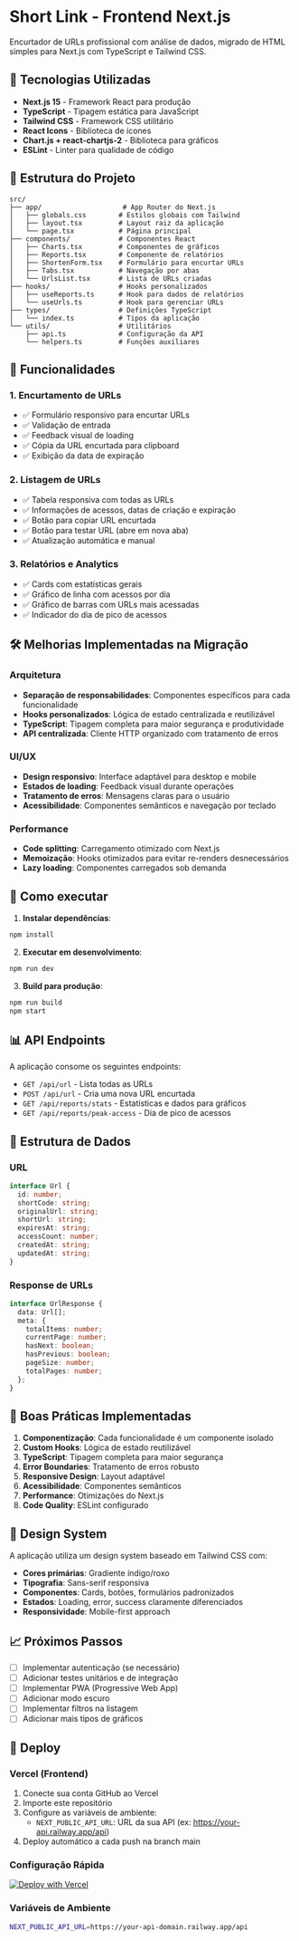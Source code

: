 # Short Link - Frontend Next.js

Encurtador de URLs profissional com análise de dados, migrado de HTML simples para Next.js com TypeScript e Tailwind CSS.

## 🚀 Tecnologias Utilizadas

- **Next.js 15** - Framework React para produção
- **TypeScript** - Tipagem estática para JavaScript
- **Tailwind CSS** - Framework CSS utilitário
- **React Icons** - Biblioteca de ícones
- **Chart.js + react-chartjs-2** - Biblioteca para gráficos
- **ESLint** - Linter para qualidade de código

## 📁 Estrutura do Projeto

```
src/
├── app/                    # App Router do Next.js
│   ├── globals.css        # Estilos globais com Tailwind
│   ├── layout.tsx         # Layout raiz da aplicação
│   └── page.tsx           # Página principal
├── components/            # Componentes React
│   ├── Charts.tsx         # Componentes de gráficos
│   ├── Reports.tsx        # Componente de relatórios
│   ├── ShortenForm.tsx    # Formulário para encurtar URLs
│   ├── Tabs.tsx           # Navegação por abas
│   └── UrlsList.tsx       # Lista de URLs criadas
├── hooks/                 # Hooks personalizados
│   ├── useReports.ts      # Hook para dados de relatórios
│   └── useUrls.ts         # Hook para gerenciar URLs
├── types/                 # Definições TypeScript
│   └── index.ts           # Tipos da aplicação
└── utils/                 # Utilitários
    ├── api.ts             # Configuração da API
    └── helpers.ts         # Funções auxiliares
```

## 🎯 Funcionalidades

### 1. Encurtamento de URLs

- ✅ Formulário responsivo para encurtar URLs
- ✅ Validação de entrada
- ✅ Feedback visual de loading
- ✅ Cópia da URL encurtada para clipboard
- ✅ Exibição da data de expiração

### 2. Listagem de URLs

- ✅ Tabela responsiva com todas as URLs
- ✅ Informações de acessos, datas de criação e expiração
- ✅ Botão para copiar URL encurtada
- ✅ Botão para testar URL (abre em nova aba)
- ✅ Atualização automática e manual

### 3. Relatórios e Analytics

- ✅ Cards com estatísticas gerais
- ✅ Gráfico de linha com acessos por dia
- ✅ Gráfico de barras com URLs mais acessadas
- ✅ Indicador do dia de pico de acessos

## 🛠️ Melhorias Implementadas na Migração

### Arquitetura

- **Separação de responsabilidades**: Componentes específicos para cada funcionalidade
- **Hooks personalizados**: Lógica de estado centralizada e reutilizável
- **TypeScript**: Tipagem completa para maior segurança e produtividade
- **API centralizada**: Cliente HTTP organizado com tratamento de erros

### UI/UX

- **Design responsivo**: Interface adaptável para desktop e mobile
- **Estados de loading**: Feedback visual durante operações
- **Tratamento de erros**: Mensagens claras para o usuário
- **Acessibilidade**: Componentes semânticos e navegação por teclado

### Performance

- **Code splitting**: Carregamento otimizado com Next.js
- **Memoização**: Hooks otimizados para evitar re-renders desnecessários
- **Lazy loading**: Componentes carregados sob demanda

## 🚀 Como executar

1. **Instalar dependências**:

```bash
npm install
```

2. **Executar em desenvolvimento**:

```bash
npm run dev
```

3. **Build para produção**:

```bash
npm run build
npm start
```

## 📊 API Endpoints

A aplicação consome os seguintes endpoints:

- `GET /api/url` - Lista todas as URLs
- `POST /api/url` - Cria uma nova URL encurtada
- `GET /api/reports/stats` - Estatísticas e dados para gráficos
- `GET /api/reports/peak-access` - Dia de pico de acessos

## 🧪 Estrutura de Dados

### URL

```typescript
interface Url {
  id: number;
  shortCode: string;
  originalUrl: string;
  shortUrl: string;
  expiresAt: string;
  accessCount: number;
  createdAt: string;
  updatedAt: string;
}
```

### Response de URLs

```typescript
interface UrlResponse {
  data: Url[];
  meta: {
    totalItems: number;
    currentPage: number;
    hasNext: boolean;
    hasPrevious: boolean;
    pageSize: number;
    totalPages: number;
  };
}
```

## 📝 Boas Práticas Implementadas

1. **Componentização**: Cada funcionalidade é um componente isolado
2. **Custom Hooks**: Lógica de estado reutilizável
3. **TypeScript**: Tipagem completa para maior segurança
4. **Error Boundaries**: Tratamento de erros robusto
5. **Responsive Design**: Layout adaptável
6. **Acessibilidade**: Componentes semânticos
7. **Performance**: Otimizações do Next.js
8. **Code Quality**: ESLint configurado

## 🎨 Design System

A aplicação utiliza um design system baseado em Tailwind CSS com:

- **Cores primárias**: Gradiente índigo/roxo
- **Tipografia**: Sans-serif responsiva
- **Componentes**: Cards, botões, formulários padronizados
- **Estados**: Loading, error, success claramente diferenciados
- **Responsividade**: Mobile-first approach

## 📈 Próximos Passos

- [ ] Implementar autenticação (se necessário)
- [ ] Adicionar testes unitários e de integração
- [ ] Implementar PWA (Progressive Web App)
- [ ] Adicionar modo escuro
- [ ] Implementar filtros na listagem
- [ ] Adicionar mais tipos de gráficos

## 🚀 Deploy

### Vercel (Frontend)

1. Conecte sua conta GitHub ao Vercel
2. Importe este repositório
3. Configure as variáveis de ambiente:
   - `NEXT_PUBLIC_API_URL`: URL da sua API (ex: https://your-api.railway.app/api)
4. Deploy automático a cada push na branch main

### Configuração Rápida

[![Deploy with Vercel](https://vercel.com/button)](https://vercel.com/new/clone?repository-url=https://github.com/BOThiago/short-link-ui)

### Variáveis de Ambiente

```bash
NEXT_PUBLIC_API_URL=https://your-api-domain.railway.app/api
```

